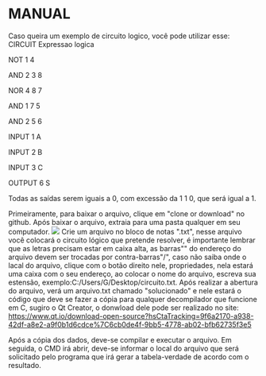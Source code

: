 # MANUAL

Caso queira um exemplo de circuito logico, você pode utilizar esse:
CIRCUIT Expressao logica

NOT 1 4

AND 2 3 8

NOR 4 8 7

AND 1 7 5

AND 2 5 6

INPUT 1 A

INPUT 2 B

INPUT 3 C

OUTPUT 6 S


Todas as saídas serem iguais a 0, com excessão da 1 1 0, que será igual a 1.


Primeiramente, para baixar o arquivo, clique em "clone or download" no github. Após baixar o arquivo, extraia para uma pasta qualquer em seu computador. ![](https://cloud.addictivetips.com/wp-content/uploads/2016/08/github-plus.jpg)
Crie um arquivo no bloco de notas ".txt", nesse arquivo você colocará o circuito lógico que pretende resolver, é importante lembrar que as letras precisam estar em caixa alta, as barras"\" do endereço do arquivo devem ser trocadas por contra-barras"/", caso não saiba onde o lacal do arquivo, clique com o botão direito nele, propriedades, nela estará uma caixa com o seu endereço, ao colocar o nome do arquivo, escreva sua estensão, exemplo:C:/Users/G/Desktop/circuito.txt.
Após realizar a abertura do arquivo, verá um arquivo.txt chamado "solucionado" e nele estará o código que deve se fazer a cópia para qualquer decompilador que funcione em C, sugiro o Qt Creator, o donwload dele pode ser realizado no site: https://www.qt.io/download-open-source?hsCtaTracking=9f6a2170-a938-42df-a8e2-a9f0b1d6cdce%7C6cb0de4f-9bb5-4778-ab02-bfb62735f3e5


Após a cópia dos dados, deve-se compilar e executar o arquivo.
Em seguida, o CMD irá abrir, deve-se informar o local do arquivo que será solicitado pelo programa que irá gerar a tabela-verdade de acordo com o resultado.
